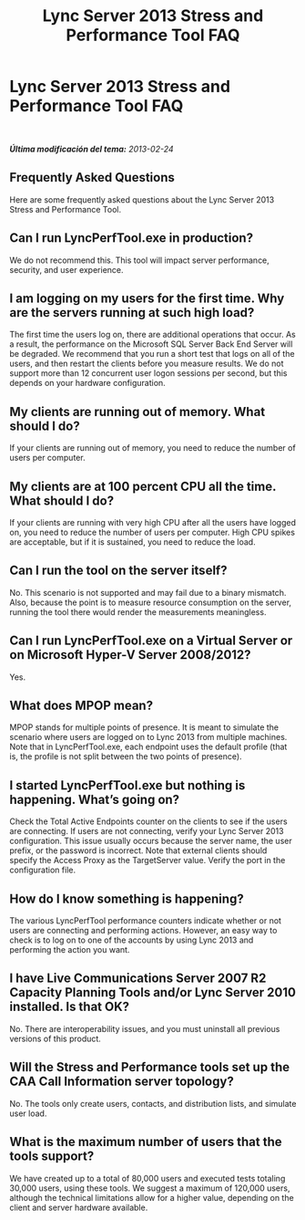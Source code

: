 ﻿---
title: Lync Server 2013 Stress and Performance Tool FAQ
TOCTitle: Lync Server 2013 Stress and Performance Tool FAQ
ms:assetid: a5aff705-320c-4916-8094-23046b2a1b18
ms:mtpsurl: https://technet.microsoft.com/es-es/library/JJ945600(v=OCS.15)
ms:contentKeyID: 52061991
ms.date: 06/25/2014
mtps_version: v=OCS.15
ms.translationtype: HT
---

# Lync Server 2013 Stress and Performance Tool FAQ

 

_**Última modificación del tema:** 2013-02-24_

## Frequently Asked Questions

Here are some frequently asked questions about the Lync Server 2013 Stress and Performance Tool.

## Can I run LyncPerfTool.exe in production?

We do not recommend this. This tool will impact server performance, security, and user experience.

## I am logging on my users for the first time. Why are the servers running at such high load?

The first time the users log on, there are additional operations that occur. As a result, the performance on the Microsoft SQL Server Back End Server will be degraded. We recommend that you run a short test that logs on all of the users, and then restart the clients before you measure results. We do not support more than 12 concurrent user logon sessions per second, but this depends on your hardware configuration.

## My clients are running out of memory. What should I do?

If your clients are running out of memory, you need to reduce the number of users per computer.

## My clients are at 100 percent CPU all the time. What should I do?

If your clients are running with very high CPU after all the users have logged on, you need to reduce the number of users per computer. High CPU spikes are acceptable, but if it is sustained, you need to reduce the load.

## Can I run the tool on the server itself?

No. This scenario is not supported and may fail due to a binary mismatch. Also, because the point is to measure resource consumption on the server, running the tool there would render the measurements meaningless.

## Can I run LyncPerfTool.exe on a Virtual Server or on Microsoft Hyper-V Server 2008/2012?

Yes.

## What does MPOP mean?

MPOP stands for multiple points of presence. It is meant to simulate the scenario where users are logged on to Lync 2013 from multiple machines. Note that in LyncPerfTool.exe, each endpoint uses the default profile (that is, the profile is not split between the two points of presence).

## I started LyncPerfTool.exe but nothing is happening. What’s going on?

Check the Total Active Endpoints counter on the clients to see if the users are connecting. If users are not connecting, verify your Lync Server 2013 configuration. This issue usually occurs because the server name, the user prefix, or the password is incorrect. Note that external clients should specify the Access Proxy as the TargetServer value. Verify the port in the configuration file.

## How do I know something is happening?

The various LyncPerfTool performance counters indicate whether or not users are connecting and performing actions. However, an easy way to check is to log on to one of the accounts by using Lync 2013 and performing the action you want.

## I have Live Communications Server 2007 R2 Capacity Planning Tools and/or Lync Server 2010 installed. Is that OK?

No. There are interoperability issues, and you must uninstall all previous versions of this product.

## Will the Stress and Performance tools set up the CAA Call Information server topology?

No. The tools only create users, contacts, and distribution lists, and simulate user load.

## What is the maximum number of users that the tools support?

We have created up to a total of 80,000 users and executed tests totaling 30,000 users, using these tools. We suggest a maximum of 120,000 users, although the technical limitations allow for a higher value, depending on the client and server hardware available.

